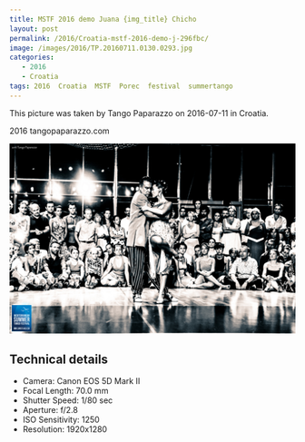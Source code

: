 ```yaml
---
title: MSTF 2016 demo Juana {img_title} Chicho
layout: post
permalink: /2016/Croatia-mstf-2016-demo-j-296fbc/
image: /images/2016/TP.20160711.0130.0293.jpg
categories:
   - 2016
   - Croatia
tags: 2016  Croatia  MSTF  Porec  festival  summertango
---
```

   
This picture was taken by Tango Paparazzo on 2016-07-11 in Croatia.

2016 tangopaparazzo.com

![MSTF 2016 demo Juana {img_title} Chicho](/images/2016/TP.20160711.0130.0293.jpg)

## Technical details
* <i class="fa-solid fa-camera"></i> Camera: Canon EOS 5D Mark II
* <i class="fa-solid fa-square-caret-left"></i> Focal Length: 70.0 mm
* <i class="fa-solid fa-stopwatch"></i> Shutter Speed: 1/80 sec
* <i class="fa-solid fa-circle-dot"></i> Aperture: f/2.8
* <i class="fa-solid fa-lightbulb"></i> ISO Sensitivity: 1250
* <i class="fa-solid fa-square-full"></i> Resolution: 1920x1280
